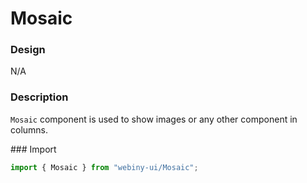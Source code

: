 # Mosaic

### Design
N/A

### Description
`Mosaic` component is used to show images or any other component in columns.

### Import
```js
import { Mosaic } from "webiny-ui/Mosaic";
```